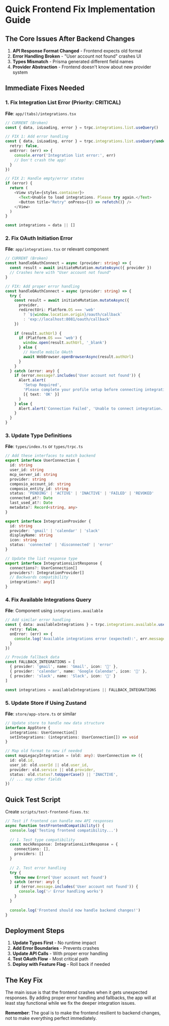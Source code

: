 # Quick Frontend Fix Implementation Guide

## The Core Issues After Backend Changes

1. **API Response Format Changed** - Frontend expects old format
2. **Error Handling Broken** - "User account not found" crashes UI
3. **Types Mismatch** - Prisma generated different field names
4. **Provider Abstraction** - Frontend doesn't know about new provider system

## Immediate Fixes Needed

### 1. Fix Integration List Error (Priority: CRITICAL)

**File**: `app/(tabs)/integrations.tsx`

```typescript
// CURRENT (Broken)
const { data, isLoading, error } = trpc.integrations.list.useQuery()

// FIX 1: Add error handling
const { data, isLoading, error } = trpc.integrations.list.useQuery(undefined, {
  retry: false,
  onError: (err) => {
    console.error('Integration list error:', err)
    // Don't crash the app!
  }
})

// FIX 2: Handle empty/error states
if (error) {
  return (
    <View style={styles.container}>
      <Text>Unable to load integrations. Please try again.</Text>
      <Button title="Retry" onPress={() => refetch()} />
    </View>
  )
}

const integrations = data || []
```

### 2. Fix OAuth Initiation Error

**File**: `app/integrations.tsx` or relevant component

```typescript
// CURRENT (Broken)
const handleOAuthConnect = async (provider: string) => {
  const result = await initiateMutation.mutateAsync({ provider })
  // Crashes here with "User account not found"
}

// FIX: Add proper error handling
const handleOAuthConnect = async (provider: string) => {
  try {
    const result = await initiateMutation.mutateAsync({ 
      provider,
      redirectUri: Platform.OS === 'web' 
        ? `${window.location.origin}/oauth/callback`
        : 'exp://localhost:8081/oauth/callback'
    })
    
    if (result.authUrl) {
      if (Platform.OS === 'web') {
        window.open(result.authUrl, '_blank')
      } else {
        // Handle mobile OAuth
        await WebBrowser.openBrowserAsync(result.authUrl)
      }
    }
  } catch (error: any) {
    if (error.message?.includes('User account not found')) {
      Alert.alert(
        'Setup Required',
        'Please complete your profile setup before connecting integrations.',
        [{ text: 'OK' }]
      )
    } else {
      Alert.alert('Connection Failed', 'Unable to connect integration. Please try again.')
    }
  }
}
```

### 3. Update Type Definitions

**File**: `types/index.ts` or `types/trpc.ts`

```typescript
// Add these interfaces to match backend
export interface UserConnection {
  id: string
  user_id: string
  mcp_server_id: string
  provider: string
  composio_account_id: string
  composio_entity_id: string
  status: 'PENDING' | 'ACTIVE' | 'INACTIVE' | 'FAILED' | 'REVOKED'
  connected_at?: Date
  last_used_at?: Date
  metadata?: Record<string, any>
}

export interface IntegrationProvider {
  id: string
  provider: 'gmail' | 'calendar' | 'slack'
  displayName: string
  icon: string
  status: 'connected' | 'disconnected' | 'error'
}

// Update the list response type
export interface IntegrationsListResponse {
  connections?: UserConnection[]
  providers?: IntegrationProvider[]
  // Backwards compatibility
  integrations?: any[]
}
```

### 4. Fix Available Integrations Query

**File**: Component using `integrations.available`

```typescript
// Add similar error handling
const { data: availableIntegrations } = trpc.integrations.available.useQuery(undefined, {
  retry: false,
  onError: (err) => {
    console.log('Available integrations error (expected):', err.message)
  }
})

// Provide fallback data
const FALLBACK_INTEGRATIONS = [
  { provider: 'gmail', name: 'Gmail', icon: '📧' },
  { provider: 'calendar', name: 'Google Calendar', icon: '📅' },
  { provider: 'slack', name: 'Slack', icon: '💬' }
]

const integrations = availableIntegrations || FALLBACK_INTEGRATIONS
```

### 5. Update Store if Using Zustand

**File**: `store/app-store.ts` or similar

```typescript
// Update store to handle new data structure
interface AppStore {
  integrations: UserConnection[]
  setIntegrations: (integrations: UserConnection[]) => void
}

// Map old format to new if needed
const mapLegacyIntegration = (old: any): UserConnection => ({
  id: old.id,
  user_id: old.userId || old.user_id,
  provider: old.service || old.provider,
  status: old.status?.toUpperCase() || 'INACTIVE',
  // ... map other fields
})
```

## Quick Test Script

Create `scripts/test-frontend-fixes.ts`:

```typescript
// Test if frontend can handle new API responses
async function testFrontendCompatibility() {
  console.log('Testing frontend compatibility...')
  
  // 1. Test type compatibility
  const mockResponse: IntegrationsListResponse = {
    connections: [],
    providers: []
  }
  
  // 2. Test error handling
  try {
    throw new Error('User account not found')
  } catch (error: any) {
    if (error.message.includes('User account not found')) {
      console.log('✅ Error handling works')
    }
  }
  
  console.log('Frontend should now handle backend changes!')
}
```

## Deployment Steps

1. **Update Types First** - No runtime impact
2. **Add Error Boundaries** - Prevents crashes
3. **Update API Calls** - With proper error handling
4. **Test OAuth Flow** - Most critical path
5. **Deploy with Feature Flag** - Roll back if needed

## The Key Fix

The main issue is that the frontend crashes when it gets unexpected responses. By adding proper error handling and fallbacks, the app will at least stay functional while we fix the deeper integration issues.

**Remember**: The goal is to make the frontend resilient to backend changes, not to make everything perfect immediately.